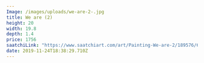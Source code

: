 ```yaml
---
Image: /images/uploads/we-are-2-.jpg
title: We are (2)
height: 20
width: 19.8
depth: 1.4
price: 1756
saatchiLink: "https://www.saatchiart.com/art/Painting-We-are-2/189576/6208639/view"
date: 2019-11-24T18:38:29.710Z
---
```

